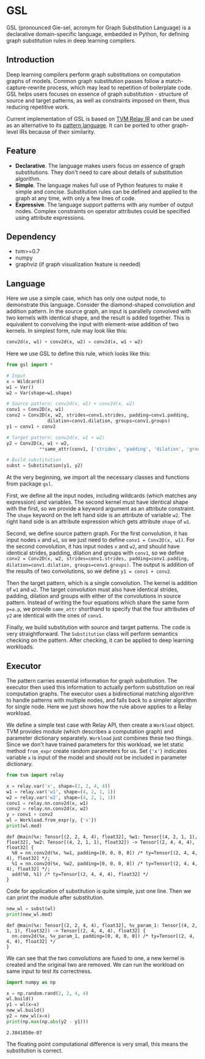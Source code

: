 # GSL

GSL (pronounced Gie-sel, acronym for Graph Substitution Language) is a declarative domain-specific language, embedded in Python, for defining graph substitution rules in deep learning compilers. 

## Introduction

Deep learning compilers perform graph substitutions on computation graphs of models. Common graph substitution passes follow a match-capture-rewrite process, which may lead to repetition of boilerplate code. GSL helps users focuses on essence of graph substitution - structure of source and target patterns, as well as constraints imposed on them, thus reducing repetitive work. 

Current implementation of GSL is based on [TVM Relay IR](https://tvm.apache.org/docs/dev/relay_intro.html) and can be used as an alternative to its [pattern language](https://tvm.apache.org/docs/langref/relay_pattern.html#pattern-language-design). It can be ported to other graph-level IRs because of their similarity. 

## Feature

* **Declarative**. The language makes users focus on essence of graph substitutions. They don't need to care about details of substitution algorithm. 
* **Simple**. The language makes full use of Python features to make it simple and concise.  Substitution rules can be defined and applied to the graph at any time, with only a few lines of code. 
* **Expressive**. The language support patterns with any number of output nodes. Complex constraints on operator attributes could be specified using attribute expressions. 

## Dependency

* tvm>=0.7
* numpy
* graphviz (if graph visualization feature is needed)

## Language

Here we use a simple case, which has only one output node, to demonstrate this language. Consider the diamond-shaped convolution and addition pattern. In the source graph, an input is parallelly convolved with two kernels with identical shape, and the result is added together. This is equivalent to convolving the input with element-wise addition of two kernels. In simplest form, rule may look like this: 

```python
conv2d(x, w1) + conv2d(x, w2) = conv2d(x, w1 + w2)
```

Here we use GSL to define this rule, which looks like this: 

```python
from gsl import *

# Input
x = Wildcard()
w1 = Var()
w2 = Var(shape=w1.shape)

# Source pattern: conv2d(x, w1) + conv2d(x, w2)
conv1 = Conv2D(x, w1)
conv2 = Conv2D(x, w2, strides=conv1.strides, padding=conv1.padding, 
               dilation=conv1.dilation, groups=conv1.groups)
y1 = conv1 + conv2

# Target pattern: conv2d(x, w1 + w2)
y2 = Conv2D(x, w1 + w2, 
            **same_attr(conv1, ['strides', 'padding', 'dilation', 'groups']))

# Build substitution
subst = Substitution(y1, y2)
```

At the very beginning, we import all the necessary classes and functions from package `gsl`. 

First, we define all the input nodes, including wildcards (which matches any expression) and variables. The second kernel must have identical shape with the first, so we provide a keyword argument as an attribute constraint. The `shape` keyword on the left hand side is an attribute of variable `w2`. The right hand side is an attribute expression which gets attribute `shape` of `w1`.

Second, we define source pattern graph. For the first convolution,  it has input nodes `x` and `w1`, so we just need to define `conv1 = Conv2D(x, w1)`. For the second convolution, it has input nodes `x` and `w2`, and should have identical strides, padding, dilation and groups with `conv1`, so we define `conv2 = Conv2D(x, w2, strides=conv1.strides, padding=conv1.padding, dilation=conv1.dilation, groups=conv1.groups)`. The output is addition of the results of two convolutions, so we define `y1 = conv1 + conv2`. 

Then the target pattern, which is a single convolution. The kernel is addition of `w1` and `w2`. The target convolution must also have identical strides, padding, dilation and groups with either of the convolutions in source pattern. Instead of writing the four equations which share the same form `p=a.p`, we provide `same_attr` shorthand to specify that the four attributes of `y2` are identical with the ones of `conv1`. 

Finally, we build substitution with source and target patterns. The code is very straightforward. The `Substitution` class will perform semantics checking on the pattern. After checking, it can be applied to deep learning workloads. 

## Executor

The pattern carries essential information for graph substitution. The executor then used this information to actually perform substitution on real computation graphs. The executor uses a bidirectional matching algorithm to handle patterns with multiple nodes, and falls back to a simpler algorithm for single node. Here we just shows how the rule above applies to a Relay workload. 

We define a simple test case with Relay API, then create a `Workload` object. TVM provides module (which describes a computation graph) and parameter dictionary separately. `Workload` just combines these two things. Since we don't have trained parameters for this workload, we let static method `from_expr` create random parameters for us.  Set `{'x'}` indicates variable `x` is input of the model and should not be included in parameter dictionary. 

```python
from tvm import relay

x = relay.var('x', shape=(2, 2, 4, 4))
w1 = relay.var('w1', shape=(4, 2, 1, 1))
w2 = relay.var('w2', shape=(4, 2, 1, 1))
conv1 = relay.nn.conv2d(x, w1)
conv2 = relay.nn.conv2d(x, w2)
y = conv1 + conv2
wl = Workload.from_expr(y, {'x'})
print(wl.mod)
```

```
def @main(%x: Tensor[(2, 2, 4, 4), float32], %w1: Tensor[(4, 2, 1, 1), float32], %w2: Tensor[(4, 2, 1, 1), float32]) -> Tensor[(2, 4, 4, 4), float32] {
  %0 = nn.conv2d(%x, %w1, padding=[0, 0, 0, 0]) /* ty=Tensor[(2, 4, 4, 4), float32] */;
  %1 = nn.conv2d(%x, %w2, padding=[0, 0, 0, 0]) /* ty=Tensor[(2, 4, 4, 4), float32] */;
  add(%0, %1) /* ty=Tensor[(2, 4, 4, 4), float32] */
}
```

Code for application of substitution is quite simple, just one line. Then we can print the module after substitution.

```python
new_wl = subst(wl)
print(new_wl.mod)
```

```
def @main(%x: Tensor[(2, 2, 4, 4), float32], %v_param_1: Tensor[(4, 2, 1, 1), float32]) -> Tensor[(2, 4, 4, 4), float32] {
  nn.conv2d(%x, %v_param_1, padding=[0, 0, 0, 0]) /* ty=Tensor[(2, 4, 4, 4), float32] */
}
```

We can see that the two convolutions are fused to one, a new kernel is created and the original two are removed. We can run the workload on same input to test its correctness.

```python
import numpy as np

x = np.random.rand(2, 2, 4, 4)
wl.build()
y1 = wl(x=x)
new_wl.build()
y2 = new_wl(x=x)
print(np.max(np.abs(y2 - y1)))
```

```
2.3841858e-07
```

The floating point computational difference is very small, this means the substitution is correct. 

